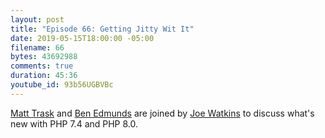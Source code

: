 ```yaml
---
layout: post
title: "Episode 66: Getting Jitty Wit It"
date: 2019-05-15T18:00:00 -05:00
filename: 66
bytes: 43692988
comments: true
duration: 45:36
youtube_id: 93b56UGBVBc
---
```


[Matt Trask](https://twitter.com/matthewtrask) and [Ben Edmunds](https://twitter.com/benedmunds) are joined by [Joe Watkins](https://twitter.com/krakjoe) to discuss what's new with PHP 7.4 and PHP 8.0.

